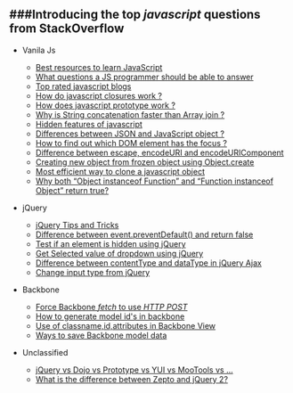 ###Introducing the top *javascript* questions from StackOverflow
--------------------------------------------------------------

* Vanila Js
  - [Best resources to learn JavaScript](http://stackoverflow.com/q/11246/1310070)
  - [What questions a JS programmer should be able to answer](http://stackoverflow.com/q/1684917/1310070)
  - [Top rated javascript blogs](http://stackoverflow.com/q/409056/1310070)
  - [How do javascript closures work ?](http://stackoverflow.com/q/111102/1310070)
  - [How does javascript prototype work ?](http://stackoverflow.com/q/572897/1310070)
  - [Why is String concatenation faster than Array join ?](http://stackoverflow.com/q/7299010/1310070)
  - [Hidden features of javascript](http://stackoverflow.com/questions/61088/hidden-features-of-javascript)
  - [Differences between JSON and JavaScript object ?](http://stackoverflow.com/q/3975859/1310070)
  - [How to find out which DOM element has the focus ?](http://stackoverflow.com/q/497094/1310070)
  - [Difference between escape, encodeURI and encodeURIComponent](http://stackoverflow.com/q/75980/1310070)
  - [Creating new object from frozen object using Object.create](http://stackoverflow.com/q/19698533/1310070)
  - [Most efficient way to clone a javascript object](http://stackoverflow.com/q/122102/1310070)
  - [Why both “Object instanceof Function” and “Function instanceof Object” return true?](http://stackoverflow.com/questions/23622695/why-in-javascript-both-object-instanceof-function-and-function-instanceof-obj/23623598#23623598)

* jQuery
  - [jQuery Tips and Tricks](http://stackoverflow.com/q/182630/1310070)
  - [Difference between event.preventDefault() and return false](http://stackoverflow.com/q/1357118/1310070)
  - [Test if an element is hidden using jQuery](http://stackoverflow.com/q/178325/1310070)
  - [Get Selected value of dropdown using jQuery](http://stackoverflow.com/q/2780566/1310070)
  - [Difference between contentType and dataType in jQuery Ajax](http://stackoverflow.com/q/14322984/1310070)
  - [Change input type from jQuery](http://stackoverflow.com/q/1544317/1310070)

* Backbone
  - [Force Backbone *fetch* to use *HTTP POST*](http://stackoverflow.com/questions/15349949/1310070)
  - [How to generate model id's in backbone](http://stackoverflow.com/a/10793664/1310070)
  - [Use of classname,id,attributes in Backbone View](http://stackoverflow.com/q/16172671/1310070)
  - [Ways to save Backbone model data](http://stackoverflow.com/q/9816274/1310070)

* Unclassified
  - [jQuery vs Dojo vs Prototype vs YUI vs MooTools vs ...](http://stackoverflow.com/q/394601/1310070)
  - [What is the difference between Zepto and jQuery 2?](http://stackoverflow.com/q/14830334/1310070)
